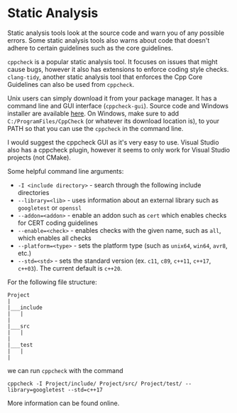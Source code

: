 # Static Analysis

Static analysis tools look at the source code and warn you of any possible errors. Some static analysis tools also warns about code
that doesn't adhere to certain guidelines such as the core guidelines.

`cppcheck` is a popular static analysis tool. It focuses on issues that might cause bugs, however it also 
has extensions to enforce coding style checks. `clang-tidy`, another
static analysis tool that enforces the Cpp Core Guidelines can also be used from `cppcheck`.

Unix users can simply download it from your package manager. It has a command line and GUI interface (`cppcheck-gui`).
Source code and Windows installer are available [here](http://cppcheck.sourceforge.net/).
On Windows, make sure to add `C:/ProgramFiles/CppCheck` (or whatever its download location is), to your PATH
so that you can use the `cppcheck` in the command line.

I would suggest the cppcheck GUI as it's very easy to use. Visual Studio
also has a cppcheck plugin, however it seems to only work for Visual Studio projects (not CMake).

Some helpful command line arguments:
* `-I <include directory>` - search through the following include directories
* `--library=<lib>` - uses information about an external library such as `googletest` or `openssl`
* `--addon=<addon>` - enable an addon such as `cert` which enables checks for CERT coding guidelines
* `--enable=<check>` - enables checks with the given name, such as `all`, which enables all checks
* `--platform=<type>` - sets the platform type (such as `unix64`, `win64`, `avr8`, etc.)
* `--std=<std>` - sets the standard version (ex. `c11`, `c89`, `c++11`, `c++17`, `c++03`). The current default is `c++20`.

For the following file structure:
```
Project
|
|___include
|   |
|
|___src
|   |
|
|___test
|   |
|
```
we can run `cppcheck` with the command
```
cppcheck -I Project/include/ Project/src/ Project/test/ --library=googletest --std=c++17
```

More information can be found online.